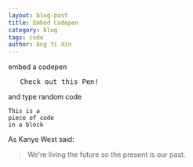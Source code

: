 ```yaml
---
layout: blog-post
title: Embed Codepen
category: blog
tags: code
author: Ang Yi Xin
---
```


embed a codepen

<div class="embed">
<pre class="codepen" data-height="470" data-type="result" data-href="xzVqGK" data-user="onestaryx" data-safe="true"> <code> </code> <https://codepen.io/onestaryx/pen/xzVqGK/">Check out this Pen!</a> </pre>
<script src="https://static.codepen.io/assets/embed/ei.js"> </script>
</div>

and type random code
~~~~
This is a
piece of code
in a block
~~~~

As Kanye West said:

> We're living the future so
> the present is our past.

